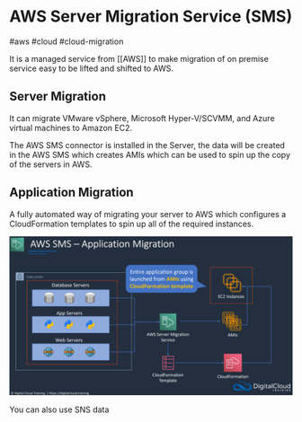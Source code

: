 # AWS Server Migration Service (SMS)
#aws #cloud #cloud-migration 

It is a managed service from [[AWS]] to make migration of on premise service easy to be lifted and shifted to AWS.

## Server Migration

It can migrate VMware vSphere, Microsoft Hyper-V/SCVMM, and  Azure virtual machines to Amazon EC2.

The AWS SMS connector is installed in the Server, the data will be created in the AWS SMS which creates AMIs which can be used to spin up the copy of the servers in AWS.


## Application Migration

A fully automated way of migrating your server to AWS which configures a CloudFormation templates to spin up all of the required instances.

![](Attachments/Pasted%20image%2020230321145309.png)



You can also use SNS data